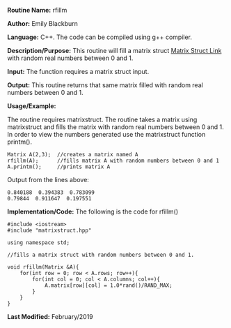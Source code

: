 **Routine Name:**           rfillm

**Author:** Emily Blackburn

**Language:** C++. The code can be compiled using g++ compiler.

**Description/Purpose:** This routine will fill a matrix struct [Matrix Struct Link]() with random real numbers between 0 and 1.

**Input:** The function requires a matrix struct input.

**Output:** This routine returns that same matrix filled with random real numbers between 0 and 1.

**Usage/Example:**

The routine requires matrixstruct. The routine takes a matrix using matrixstruct and fills the matrix with random real numbers between 0 and 1. In order to view the numbers generated use the matrixstruct function printm(). 

    Matrix A(2,3);  //creates a matrix named A
    rfillm(A);      //fills matrix A with random numbers between 0 and 1
    A.printm();     //prints matrix A
     
Output from the lines above:

    0.840188  0.394383  0.783099
    0.79844  0.911647  0.197551

**Implementation/Code:** The following is the code for rfillm()

    #include <iostream>
    #include "matrixstruct.hpp"

    using namespace std;

    //fills a matrix struct with random numbers between 0 and 1.

    void rfillm(Matrix &A){
        for(int row = 0; row < A.rows; row++){
            for(int col = 0; col < A.columns; col++){
                A.matrix[row][col] = 1.0*rand()/RAND_MAX;
            }
        }
    }

**Last Modified:** February/2019

